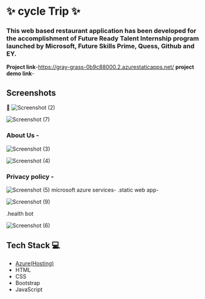 # ✨ cycle Trip ✨



### This web based restaurant application has been developed for the accomplishment of Future Ready Talent Internship program launched by Microsoft, Future Skills Prime, Quess, Github and EY.


**Project link**-https://gray-grass-0b9c88000.2.azurestaticapps.net/
**project demo link**-
## Screenshots

 📸
![Screenshot (2)](https://user-images.githubusercontent.com/118349312/209910136-2874ad7a-1421-4d42-a0d7-fd8d026fe7e7.png)



   ![Screenshot (7)](https://user-images.githubusercontent.com/118349312/209910303-45f1db76-fbd0-456e-9902-d50c3eb0ef7c.png)


### About Us -



![Screenshot (3)](https://user-images.githubusercontent.com/118349312/209910154-1a5b80dc-bd93-4a62-9cac-283db44aeab5.png)

![Screenshot (4)](https://user-images.githubusercontent.com/118349312/209910177-98532cc3-a870-4512-b196-dce489c60723.png)

### Privacy policy -


![Screenshot (5)](https://user-images.githubusercontent.com/118349312/209910220-11961d77-6498-4af3-9160-4e5a05c30a53.png)
microsoft azure services-
.static web app-



![Screenshot (9)](https://user-images.githubusercontent.com/118349312/209910925-8b42f1e2-0112-4fcc-a41b-d9ca68b3f33c.png)



.health bot


![Screenshot (6)](https://user-images.githubusercontent.com/118349312/209910909-5cf55f99-1b12-4484-9787-db3ef48a361b.png)

## Tech Stack 💻

- [Azure(Hosting)](https://azure.microsoft.com/en-in/features/azure-portal/)
- HTML
- CSS
- Bootstrap
- JavaScript

